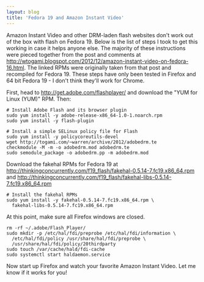 ```yaml
---
layout: blog
title: 'Fedora 19 and Amazon Instant Video'
---
```


Amazon Instant Video and other DRM-laden flash websites don't work out
of the box with flash on Fedora 19. Below is the list of steps I took
to get this working in case it helps anyone else. The majority of
these instructions were pieced together from the post and comments at
<http://wtogami.blogspot.com/2012/12/amazon-instant-video-on-fedora-16.html>. The
linked RPMs were originally taken from that post and recompiled for
Fedora 19. These steps have only been tested in Firefox and 64 bit
Fedora 19 - I don't think they'll work for Chrome.

First, head to <http://get.adobe.com/flashplayer/> and download the
"YUM for Linux (YUM)" RPM. Then:

    # Install Adobe Flash and its browser plugin
    sudo yum install -y adobe-release-x86_64-1.0-1.noarch.rpm
    sudo yum install -y flash-plugin
    
    # Install a simple SELinux policy file for Flash
    sudo yum install -y policycoreutils-devel
    wget http://togami.com/~warren/archive/2012/adobedrm.te
    checkmodule -M -m -o adobedrm.mod adobedrm.te
    sudo semodule_package -o adobedrm.pp -m adobedrm.mod

Download the fakehal RPMs for Fedora 19 at
<http://thinkingconcurrently.com/f19_flash/fakehal-0.5.14-7.fc19.x86_64.rpm>
and
<http://thinkingconcurrently.com/f19_flash/fakehal-libs-0.5.14-7.fc19.x86_64.rpm>

    # Install the fakehal RPMs
    sudo yum install -y fakehal-0.5.14-7.fc19.x86_64.rpm \
      fakehal-libs-0.5.14-7.fc19.x86_64.rpm

At this point, make sure all Firefox windows are closed.

    rm -rf ~/.adobe/Flash_Player/
    sudo mkdir -p /etc/hal/fdi/preprobe /etc/hal/fdi/information \
      /etc/hal/fdi/policy /usr/share/hal/fdi/preprobe \
      /usr/share/hal/fdi/policy/20thirdparty
    sudo touch /var/cache/hald/fdi-cache
    sudo systemctl start haldaemon.service

Now start up Firefox and watch your favorite Amazon Instant Video. Let me know if it works for you!
